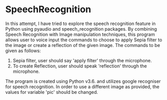# SpeechRecognition
In this attempt, I have tried to explore the speech recognition feature in Python using pyaudio and speech_recognition packages. 
By combining Speech Recognition with Image manipulation techniques, this program allows user to voice input the commands to choose to apply Sepia filter to the image or create a reflection of the given image.
The commands to be given as follows:
1) Sepia filter, user should say 'apply filter' through the microphone.
2) To create Reflection, user should speak 'reflection' through the microphone.

The program is created using Python v3.6. and utilizes google recogniser for speech recognition.
In order to use a different image as provided, the values for variable 'pic' should be changed.
